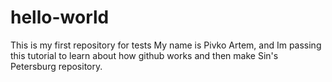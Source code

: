 # hello-world
This is my first repository for tests
My name is Pivko Artem, and Im passing this tutorial to learn about how github works and then make Sin's Petersburg repository. 
